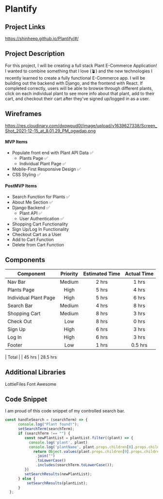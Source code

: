 # Plantify

## Project Links

https://shinheep.github.io/Plantify/#/ 

## Project Description

For this project, I will be creating a full stack Plant E-Commerce Application! I wanted to combine something that I love (🪴) and the new technologies I recently learned to create a fully functional E-Commerce app. I will be building out the backend with Django, and the frontend with React. If completed correctly, users will be able to browse through different plants, click on each individual plant to see more info about that plant, add to their cart, and checkout their cart after they've signed up/logged in as a user.

## Wireframes

https://res.cloudinary.com/dxqwpud0l/image/upload/v1639627338/Screen_Shot_2021-12-15_at_8.01.29_PM_ogwdap.png

#### MVP Items

- Populate front end with Plant API Data ✅
    - Plants Page ✅
    - Individual Plant Page ✅
- Mobile-First Responsive Design ✅
- CSS Styling ✅

#### PostMVP Items

- Search Function for Plants ✅
- About Me Section ✅
- Django Backend ✅
    - Plant API ✅
    - User Authentication ✅
- Shopping Cart Functionality
- Sign Up/Log In Functionality
- Checkout Cart as a User
- Add to Cart Function
- Delete from Cart Function


## Components

| Component | Priority | Estimated Time | Actual Time |
| --- | :---: |  :---: | :---: |
| Nav Bar | Medium | 2 hrs| 1 hrs | 
| Plants Page | High | 5 hrs| 4 hrs |
| Individual Plant Page | High | 5 hrs| 6 hrs |
| Search Bar | Medium | 4 hrs| 8 hrs |
| Shopping Cart | Medium | 8 hrs| 3 hrs |
| Check Out | Low | 8 hrs| 0 hrs |
| Sign Up | High | 6 hrs| 3 hrs | 
| Log In | High | 6 hrs| 3 hrs | 
| Footer | Low | 1 hrs| 0.5 hrs | 

| Total | | 45 hrs | 28.5 hrs

## Additional Libraries

LottieFiles
Font Awesome

## Code Snippet

I am proud of this code snippet of my controlled search bar.

```js
const handleSearch = (searchTerm) => {
      console.log("Plant found!");
      setSearchTerm(searchTerm);
      if (searchTerm !== "") {
         const newPlantList = plantList.filter((plant) => {
           console.log('plant', plant)
           console.log('plantName', plant.props.children[0].props.children.props.alt)
             return Object.values(plant.props.children[0].props.children.props.alt)
              .join("")
              .toLowerCase()
              .includes(searchTerm.toLowerCase());
         })
         setSearchResults(newPlantList);
      } else {
          setSearchResults(plantList);
      }
  };
```

